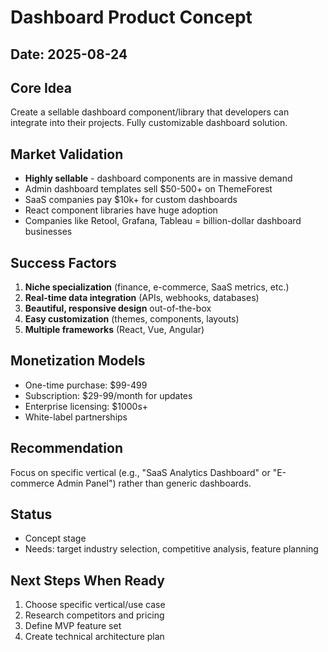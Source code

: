 # Dashboard Product Concept

## Date: 2025-08-24

## Core Idea
Create a sellable dashboard component/library that developers can integrate into their projects. Fully customizable dashboard solution.

## Market Validation
- **Highly sellable** - dashboard components are in massive demand
- Admin dashboard templates sell $50-500+ on ThemeForest
- SaaS companies pay $10k+ for custom dashboards
- React component libraries have huge adoption
- Companies like Retool, Grafana, Tableau = billion-dollar dashboard businesses

## Success Factors
1. **Niche specialization** (finance, e-commerce, SaaS metrics, etc.)
2. **Real-time data integration** (APIs, webhooks, databases)
3. **Beautiful, responsive design** out-of-the-box
4. **Easy customization** (themes, components, layouts)
5. **Multiple frameworks** (React, Vue, Angular)

## Monetization Models
- One-time purchase: $99-499
- Subscription: $29-99/month for updates
- Enterprise licensing: $1000s+
- White-label partnerships

## Recommendation
Focus on specific vertical (e.g., "SaaS Analytics Dashboard" or "E-commerce Admin Panel") rather than generic dashboards.

## Status
- Concept stage
- Needs: target industry selection, competitive analysis, feature planning

## Next Steps When Ready
1. Choose specific vertical/use case
2. Research competitors and pricing
3. Define MVP feature set
4. Create technical architecture plan